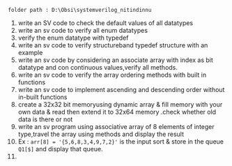 ```
folder path : D:\Obsi\systemverilog_nitindinnu
```
1. write an SV code to check the default values of all datatypes
2. write an sv code to verify all enum datatypes
3. verify the enum datatype with typedef
4. write an sv code to verify structureband typedef structure with an example
5. write an sv code by considering an associate array with index as bit datatype and con continuous values,verify all methods.
6. write an sv code to verify the array ordering methods with built in functions
7. write an sv code to implement ascending and descending order without in-built functions
8. create a 32x32 bit memoryusing dynamic array & fill memory with your own data & read then extend it to 32x64 memory .check whether old data is there or not
9. write an sv program using associative array of 8 elements of integer type,travel the array using methods and display the result
10. Ex : `arr[8] = '{5,6,8,3,4,9,7,2}'` is the input sort & store in the queue `Q1[$]` and display that queue.
11. 